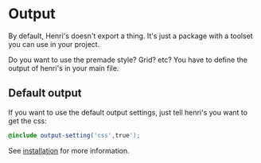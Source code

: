# Output

By default, Henri's doesn't export a thing. It's just a package with a toolset you can use in your project. 

Do you want to use the premade style? Grid? etc? You have to define the output of henri's in your main file. 

## Default output

If you want to use the default output settings, just tell henri's you want to get the css: 
```scss
@include output-setting('css',true');
```
See [installation](/installation) for more information.